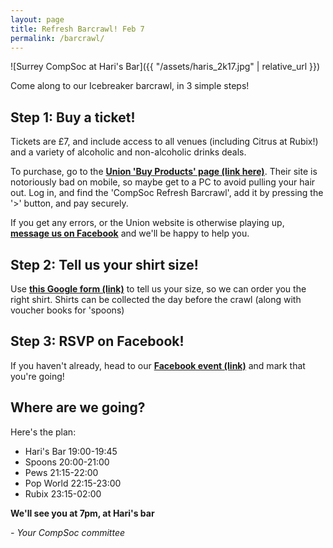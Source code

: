 ```yaml
---
layout: page
title: Refresh Barcrawl! Feb 7
permalink: /barcrawl/
---
```


![Surrey CompSoc at Hari's Bar]({{ "/assets/haris_2k17.jpg" | relative_url }})

Come along to our Icebreaker barcrawl, in 3 simple steps!

## Step 1: Buy a ticket!

Tickets are £7, and include access to all venues (including Citrus at Rubix!) and a variety of alcoholic and non-alcoholic drinks deals.

To purchase, go to the **[Union 'Buy Products' page (link here)](https://www.ussu.co.uk/activity/Pages/BuyProducts.aspx)**. Their site is notoriously bad on mobile, so maybe get to a PC to avoid pulling your hair out. Log in, and find the 'CompSoc Refresh Barcrawl', add it by pressing the '>' button, and pay securely.

If you get any errors, or the Union website is otherwise playing up, **[message us on Facebook](http://m.me/computingsoc)** and we'll be happy to help you.

## Step 2: Tell us your shirt size!

Use **[this Google form (link)](https://goo.gl/forms/avZ1qZR0C3Gj1EI63)** to tell us your size, so we can order you the right shirt. Shirts can be collected the day before the crawl (along with voucher books for 'spoons)

## Step 3: RSVP on Facebook!

If you haven't already, head to our **[Facebook event (link)](https://www.facebook.com/events/2040169739535382/)** and mark that you're going!

## Where are we going?

Here's the plan:

* Hari's Bar 19:00-19:45
* Spoons 20:00-21:00
* Pews 21:15-22:00
* Pop World 22:15-23:00
* Rubix 23:15-02:00

**We'll see you at 7pm, at Hari's bar**

*- Your CompSoc committee*
